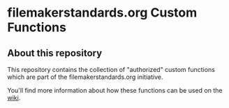 # filemakerstandards.org Custom Functions

## About this repository

This repository contains the collection of "authorized" custom functions which are part of the filemakerstandards.org initiative.

You'll find more information about how these functions can be used on the [wiki](https://filemakerstandards.org).
